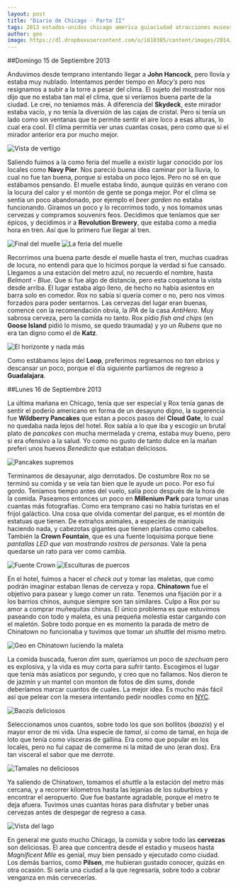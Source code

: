 ```yaml
---
layout: post
title: "Diario de Chicago - Parte II"
tags: 2013 estados-unidos chicago america guiaciudad atracciones museos
author: geo
image: https://dl.dropboxusercontent.com/u/1610385/content/images/2014/12/2013-09-15-13-03-04.jpg
---
```

##Domingo 15 de Septiembre 2013

Anduvimos desde temprano intentando llegar a **John Hancock**, pero llovía y estaba muy nublado. Intentamos perder tiempo en *Macy’s* pero nos resignamos a subir a la torre a pesar del clima. El sujeto del mostrador nos dijo que no estaba tan mal el clima, que si veríamos buena parte de la ciudad. Le crei, no teniamos más. A diferencia del **Skydeck**, este mirador estaba vacío, y no tenía la diversión de las cajas de cristal. Pero si tenía un lado como sin ventanas que te permite sentir el aire loco a esas alturas, lo cual era cool. El clima permitía ver unas cuantas cosas, pero como que si el mirador anterior era por mucho mejor.

![Vista de vertigo](https://dl.dropboxusercontent.com/u/1610385/content/images/2014/12/2013-09-15-11-11-27.jpg)

Saliendo fuimos a la como feria del muelle a existir lugar conocido por los locales como **Navy Pier**. Nos pareció buena idea caminar por la lluvia, lo cual no fue tan buena, porque si estaba un poco lejos. Pero no sé en que estábamos pensando. El muelle estaba lindo, aunque quizás en verano con la locura del calor y el montón de gente se ponga mejor. Por el clima se sentía un poco abandonado, por ejemplo el *beer garden* no estaba funcionando. Giramos un poco y lo recorrimos todo, y nos tomamos unas cervezas y compramos souvenirs feos. Decidimos que teníamos que ser épicos, y decidimos ir a **Revolution Brewery**, que estaba como a media hora en tren. Así que lo primero fue llegar al tren.

![Final del muelle](https://dl.dropboxusercontent.com/u/1610385/content/images/2014/12/2013-09-15-13-16-22.jpg)
![La feria del muelle](https://dl.dropboxusercontent.com/u/1610385/content/images/2014/12/2013-09-15-13-03-04.jpg)

Recorrimos una buena parte desde el muelle hasta el tren, muchas cuadras de locura, no entendi para que lo hicimos porque la verdad si fue cansado. Llegamos a una estación del metro azul, no recuerdo el nombre, hasta *Belmont - Blue*. Que si fue algo de distancia, pero esta coquetona la vista desde arriba. El lugar estaba algo lleno, de hecho no había asientos en barra solo en comedor. Rox no sabía si quería comer o no, pero nos vimos forzados para poder sentarnos. Las cervezas del lugar eran buenas, comencé con la recomendación obvia, la *IPA* de la casa *AntiHero*. Muy sabrosa cerveza, pero la comida no tanto. Rox pidio *fish and chips* (en **Goose Island** pidió lo mismo, se quedo traumada) y yo un *Rubens* que no era tan digno como el de **Katz**.

![El horizonte y nada más](https://dl.dropboxusercontent.com/u/1610385/content/images/2014/12/415.JPG)

Como estábamos lejos del **Loop**, preferimos regresarnos no *tan* ebrios y descansar un poco, porque el día siguiente partíamos de regreso a **Guadalajara**.

##Lunes 16 de Septiembre 2013

La última mañana en Chicago, tenía que ser especial y Rox tenía ganas de sentir el poderío americano en forma de un desayuno digno, la sugerencia fue **Wildberry Pancakes** que estan a pocos pasos del **Cloud Gate**, lo cual no quedaba nada lejos del hotel. Rox sabía a lo que iba y escogio un brutal plato de *pancakes* con mucha mermelada y crema, estaba muy bueno, pero si era ofensivo a la salud. Yo como no gusto de tanto dulce en la mañan preferi unos huevos *Benedicto* que estaban deliciosos.

![Pancakes supremos](https://dl.dropboxusercontent.com/u/1610385/content/images/2014/12/427.JPG)

Terminamos de desayunar, algo derrotados. De costumbre Rox no se terminó su comida y se veía tan bien que le ayude un poco. Por eso fui gordo. Teníamos tiempo antes del vuelo, salía poco después de la hora de la comida. Paseamos entonces un poco en **Millenium Park** para tomar unas cuantas más fotografías. Como era temprano casi no había turistas en el frijol galáctico. Una cosa que olvida comentar del parque, es el montón de estatuas que tienen. De extraños animales, a especies de maniquis haciendo nada, y cabezotas gigantes que tienen plantas como cabellos. También la **Crown Fountain**, que es una fuente loquisima porque tiene *pantallas LED que van mostrando rostros de personas*. Vale la pena quedarse un rato para ver como cambia.

![Fuente Crown](https://dl.dropboxusercontent.com/u/1610385/content/images/2014/12/DSC09750.JPG)
![Esculturas de puercos](https://dl.dropboxusercontent.com/u/1610385/content/images/2014/12/315-1.JPG)

En el hotel, fuimos a hacer el *check out* y tomar las maletas, que como podrán imaginar estaban llenas de cerveza y ropa. **Chinatown** fue el objetivo para pasear y luego comer un rato. Tenemos una fijación por ir a los barrios chinos, aunque siempre son tan similares. Culpo a Rox por su amor a comprar muñequitas chinas. El único problema es que estuvimos paseando con todo y maleta, es una pequeña molestia estar cargando con el maletón. Sobre todo porque en es momento la parada de metro de Chinatown no funcionaba y tuvimos que tomar un shuttle del mismo metro.

![Geo en Chinatown luciendo la maleta](https://dl.dropboxusercontent.com/u/1610385/content/images/2014/12/441.JPG)

La comida buscada, fueron *dim sum*, queríamos un poco de *szechuan* pero es explosiva, y la vida es muy corta para sufrir tanto. Escogimos el lugar que tenía más asiaticos por segundo, y creo que no fallamos. Nos dieron te de jazmín y un mantel con monton de fotos de dim sums, donde deberíamos marcar cuantos de cuales. La mejor idea. Es mucho más fácil así que pelear con la mesera intentando pedir noodles como en [NYC](/tag/new-york/). 

![Baozis deliciosos](https://dl.dropboxusercontent.com/u/1610385/content/images/2014/12/446.JPG)

Seleccionamos unos cuantos, sobre todo los que son bollitos (*baozis*) y el mayor error de mi vida. Una especie de *tamal*, si como de tamal, en hoja de loto que tenía como vísceras de gallina. Era como que popular en los locales, pero no fui capaz de comerme ni la mitad de uno (eran dos). Era tan visceral el sabor que me derrote.

![Tamales no deliciosos](https://dl.dropboxusercontent.com/u/1610385/content/images/2014/12/448.JPG)

Ya saliendo de Chinatown, tomamos el *shuttle* a la estación del metro más cercana, y a recorrer kilometros hasta las lejanías de los suburbios y encontrar el aeropuerto. Que fue bastante agradable, porque el metro te deja afuera. Tuvimos unas cuantas horas para disfrutar y beber unas cervezas antes de despegar de regreso a casa.

![Vista del lago](https://dl.dropboxusercontent.com/u/1610385/content/images/2014/12/2013-09-14-09-30-56.jpg)

En general me gusto mucho Chicago, la comida y sobre todo las **cervezas** son deliciosas. El area que concentra desde el estadio y museos hasta *Magnificent Mile* es genial, muy bien pensado y ejecutado como ciudad. Los demás barrios, como **Pilsen**, me hubieran gustado conocer, quizás en otra ocasión. Si sería una ciudad a la que regresaría, sobre todo a cobrar venganza en más cervecerías.